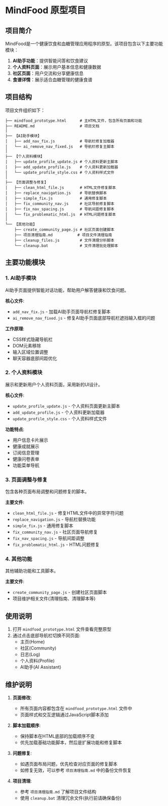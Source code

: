 # MindFood 原型项目

## 项目简介

MindFood是一个健康饮食和血糖管理应用程序的原型。该项目包含以下主要功能模块：

1. **AI助手功能**：提供智能问答和饮食建议
2. **个人资料页面**：展示用户基本信息和健康数据
3. **社区页面**：用户交流和分享健康信息
4. **食谱详情**：展示适合血糖管理的健康食谱

## 项目结构

项目文件组织如下：

```
├── mindfood_prototype.html      # 主HTML文件，包含所有页面和功能
├── README.md                    # 项目文档
│
├── 【AI助手模块】
│   ├── add_nav_fix.js           # 导航栏修复加载器
│   └── ai_remove_nav_fixed.js   # 导航栏修复主脚本
│
├── 【个人资料模块】
│   ├── update_profile_update.js # 个人资料更新主脚本
│   ├── add_update_profile.js    # 个人资料更新加载器
│   └── update_profile_style.css # 个人资料样式文件
│
├── 【页面调整与修复】
│   ├── clean_html_file.js       # HTML文件修复脚本
│   ├── replace_navigation.js    # 导航替换脚本
│   ├── simple_fix.js            # 通用修复脚本
│   ├── fix_community_nav.js     # 社区导航修复脚本
│   ├── fix_nav_spacing.js       # 导航间距修复脚本
│   └── fix_problematic_html.js  # HTML问题修复脚本
│
└── 【其他功能】
    ├── create_community_page.js # 社区页面创建脚本
    ├── 项目清理指南.md           # 项目文件清理指南
    ├── cleanup_files.js         # 文件清理分析脚本
    └── cleanup.bat              # 文件清理批处理脚本
```

## 主要功能模块

### 1. AI助手模块

AI助手页面提供智能对话功能，帮助用户解答健康和饮食问题。

**核心文件**:
- `add_nav_fix.js` - 加载AI助手页面导航栏修复脚本
- `ai_remove_nav_fixed.js` - 修复AI助手页面底部导航栏遮挡输入框的问题

**工作原理**:
- CSS样式隐藏导航栏
- DOM元素移除
- 输入区域位置调整
- 聊天容器底部间距优化

### 2. 个人资料模块

展示和更新用户个人资料页面，采用新的UI设计。

**核心文件**:
- `update_profile_update.js` - 个人资料页面更新主脚本
- `add_update_profile.js` - 个人资料更新加载器
- `update_profile_style.css` - 个人资料样式文件

**功能特点**:
- 用户信息卡片展示
- 健康成就展示
- 订阅信息管理
- 健康问卷表单
- 功能菜单导航

### 3. 页面调整与修复

包含各种页面布局调整和问题修复的脚本。

**主要文件**:
- `clean_html_file.js` - 修复HTML文件中的异常字符问题
- `replace_navigation.js` - 导航栏替换功能
- `simple_fix.js` - 通用修复脚本
- `fix_community_nav.js` - 社区页面导航修复
- `fix_nav_spacing.js` - 导航间距调整
- `fix_problematic_html.js` - HTML问题修复

### 4. 其他功能

其他辅助功能和工具脚本。

**主要文件**:
- `create_community_page.js` - 创建社区页面脚本
- 项目维护相关文件(清理指南、清理脚本等)

## 使用说明

1. 打开 `mindfood_prototype.html` 文件查看完整原型
2. 通过点击底部导航栏切换不同页面:
   - 主页(Home)
   - 社区(Community)
   - 日志(Log)
   - 个人资料(Profile)
   - AI助手(AI Assistant)

## 维护说明

1. **页面修改**:
   - 所有页面内容都包含在 `mindfood_prototype.html` 文件中
   - 页面样式和交互逻辑通过JavaScript脚本添加

2. **脚本加载顺序**:
   - 保持脚本在HTML底部的加载顺序不变
   - 优先加载基础功能脚本，然后是扩展功能和修复脚本

3. **问题修复**:
   - 如遇页面布局问题，优先检查对应页面的修复脚本
   - 如修复无效，可以参考 `项目清理指南.md` 中的备份文件恢复
   
4. **项目清理**:
   - 参考 `项目清理指南.md` 了解项目文件结构
   - 使用 `cleanup.bat` 清理冗余文件(执行前请确保备份) 